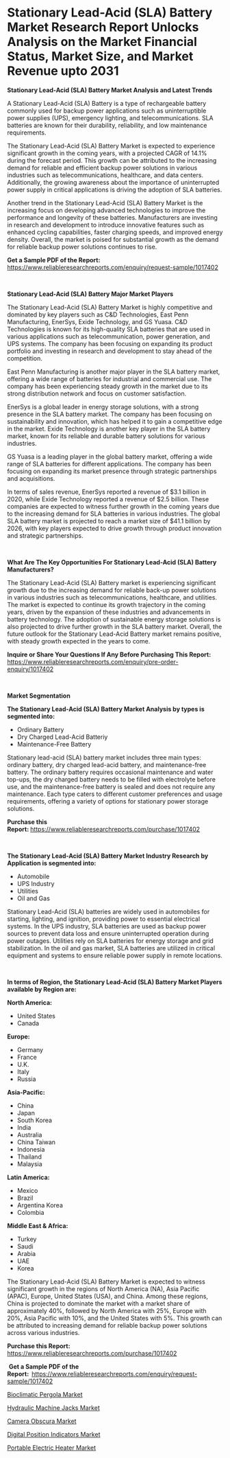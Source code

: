 <p><h1>Stationary Lead-Acid (SLA) Battery Market Research Report Unlocks Analysis on the Market Financial Status, Market Size, and Market Revenue upto 2031</h1></p><p><strong>Stationary Lead-Acid (SLA) Battery Market Analysis and Latest Trends</strong></p>
<p><p>A Stationary Lead-Acid (SLA) Battery is a type of rechargeable battery commonly used for backup power applications such as uninterruptible power supplies (UPS), emergency lighting, and telecommunications. SLA batteries are known for their durability, reliability, and low maintenance requirements.</p><p>The Stationary Lead-Acid (SLA) Battery Market is expected to experience significant growth in the coming years, with a projected CAGR of 14.1% during the forecast period. This growth can be attributed to the increasing demand for reliable and efficient backup power solutions in various industries such as telecommunications, healthcare, and data centers. Additionally, the growing awareness about the importance of uninterrupted power supply in critical applications is driving the adoption of SLA batteries.</p><p>Another trend in the Stationary Lead-Acid (SLA) Battery Market is the increasing focus on developing advanced technologies to improve the performance and longevity of these batteries. Manufacturers are investing in research and development to introduce innovative features such as enhanced cycling capabilities, faster charging speeds, and improved energy density. Overall, the market is poised for substantial growth as the demand for reliable backup power solutions continues to rise.</p></p>
<p><strong>Get a Sample PDF of the Report:&nbsp;</strong> <a href="https://www.reliableresearchreports.com/enquiry/request-sample/1017402">https://www.reliableresearchreports.com/enquiry/request-sample/1017402</a></p>
<p>&nbsp;</p>
<p><strong>Stationary Lead-Acid (SLA) Battery Major Market Players</strong></p>
<p><p>The Stationary Lead-Acid (SLA) Battery Market is highly competitive and dominated by key players such as C&D Technologies, East Penn Manufacturing, EnerSys, Exide Technology, and GS Yuasa. C&D Technologies is known for its high-quality SLA batteries that are used in various applications such as telecommunication, power generation, and UPS systems. The company has been focusing on expanding its product portfolio and investing in research and development to stay ahead of the competition.</p><p>East Penn Manufacturing is another major player in the SLA battery market, offering a wide range of batteries for industrial and commercial use. The company has been experiencing steady growth in the market due to its strong distribution network and focus on customer satisfaction.</p><p>EnerSys is a global leader in energy storage solutions, with a strong presence in the SLA battery market. The company has been focusing on sustainability and innovation, which has helped it to gain a competitive edge in the market. Exide Technology is another key player in the SLA battery market, known for its reliable and durable battery solutions for various industries.</p><p>GS Yuasa is a leading player in the global battery market, offering a wide range of SLA batteries for different applications. The company has been focusing on expanding its market presence through strategic partnerships and acquisitions.</p><p>In terms of sales revenue, EnerSys reported a revenue of $3.1 billion in 2020, while Exide Technology reported a revenue of $2.5 billion. These companies are expected to witness further growth in the coming years due to the increasing demand for SLA batteries in various industries. The global SLA battery market is projected to reach a market size of $41.1 billion by 2026, with key players expected to drive growth through product innovation and strategic partnerships.</p></p>
<p>&nbsp;</p>
<p><strong>What Are The Key Opportunities For Stationary Lead-Acid (SLA) Battery Manufacturers?</strong></p>
<p><p>The Stationary Lead-Acid (SLA) Battery market is experiencing significant growth due to the increasing demand for reliable back-up power solutions in various industries such as telecommunications, healthcare, and utilities. The market is expected to continue its growth trajectory in the coming years, driven by the expansion of these industries and advancements in battery technology. The adoption of sustainable energy storage solutions is also projected to drive further growth in the SLA battery market. Overall, the future outlook for the Stationary Lead-Acid Battery market remains positive, with steady growth expected in the years to come.</p></p>
<p><strong>Inquire or Share Your Questions If Any Before Purchasing This Report:</strong> <a href="https://www.reliableresearchreports.com/enquiry/pre-order-enquiry/1017402">https://www.reliableresearchreports.com/enquiry/pre-order-enquiry/1017402</a></p>
<p>&nbsp;</p>
<p><strong>Market Segmentation</strong></p>
<p><strong>The Stationary Lead-Acid (SLA) Battery Market Analysis by types is segmented into:</strong></p>
<p><ul><li>Ordinary Battery</li><li>Dry Charged Lead-Acid Batteriy</li><li>Maintenance-Free Battery</li></ul></p>
<p><p>Stationary lead-acid (SLA) battery market includes three main types: ordinary battery, dry charged lead-acid battery, and maintenance-free battery. The ordinary battery requires occasional maintenance and water top-ups, the dry charged battery needs to be filled with electrolyte before use, and the maintenance-free battery is sealed and does not require any maintenance. Each type caters to different customer preferences and usage requirements, offering a variety of options for stationary power storage solutions.</p></p>
<p><strong>Purchase this Report:&nbsp;</strong><a href="https://www.reliableresearchreports.com/purchase/1017402">https://www.reliableresearchreports.com/purchase/1017402</a></p>
<p>&nbsp;</p>
<p><strong>The Stationary Lead-Acid (SLA) Battery Market Industry Research by Application is segmented into:</strong></p>
<p><ul><li>Automobile</li><li>UPS Industry</li><li>Utilities</li><li>Oil and Gas</li></ul></p>
<p><p>Stationary Lead-Acid (SLA) batteries are widely used in automobiles for starting, lighting, and ignition, providing power to essential electrical systems. In the UPS industry, SLA batteries are used as backup power sources to prevent data loss and ensure uninterrupted operation during power outages. Utilities rely on SLA batteries for energy storage and grid stabilization. In the oil and gas market, SLA batteries are utilized in critical equipment and systems to ensure reliable power supply in remote locations.</p></p>
<p>&nbsp;</p>
<p><strong>In terms of Region, the Stationary Lead-Acid (SLA) Battery Market Players available by Region are:</strong></p>
<p>
    <p> <strong> North America: </strong>
        <ul>
            <li>United States</li>
            <li>Canada</li>
        </ul>
        </p> 
    <p> <strong> Europe: </strong>
        <ul>
            <li>Germany</li>
            <li>France</li>
            <li>U.K.</li>
            <li>Italy</li>
            <li>Russia</li>
        </ul>
        </p> 
    <p> <strong> Asia-Pacific: </strong>
        <ul>
            <li>China</li>
            <li>Japan</li>
            <li>South Korea</li>
            <li>India</li>
            <li>Australia</li>
            <li>China Taiwan</li>
            <li>Indonesia</li>
            <li>Thailand</li>
            <li>Malaysia</li>
        </ul>
        </p> 
    <p> <strong> Latin America: </strong>
        <ul>
            <li>Mexico</li>
            <li>Brazil</li>
            <li>Argentina Korea</li>
            <li>Colombia</li>
        </ul>
        </p> 
    <p> <strong> Middle East & Africa: </strong>
        <ul>
            <li>Turkey</li>
            <li>Saudi</li>
            <li>Arabia</li>
            <li>UAE</li>
            <li>Korea</li>
        </ul>
    </p>
    </p>
<p><p>The Stationary Lead-Acid (SLA) Battery Market is expected to witness significant growth in the regions of North America (NA), Asia Pacific (APAC), Europe, United States (USA), and China. Among these regions, China is projected to dominate the market with a market share of approximately 40%, followed by North America with 25%, Europe with 20%, Asia Pacific with 10%, and the United States with 5%. This growth can be attributed to increasing demand for reliable backup power solutions across various industries.</p></p>
<p><strong>Purchase this Report: </strong><a href="https://www.reliableresearchreports.com/purchase/1017402">https://www.reliableresearchreports.com/purchase/1017402</a></p>
<p>&nbsp;<strong>Get a Sample PDF of the Report:&nbsp;&nbsp;</strong><a href="https://www.reliableresearchreports.com/enquiry/request-sample/1017402">https://www.reliableresearchreports.com/enquiry/request-sample/1017402</a></p>
<p><strong></strong></p>
<p><p><a href="https://medium.com/@terrellconn/bioclimatic-pergola-market-competitive-analysis-market-trends-and-forecast-to-2031-39ee29aa3e92">Bioclimatic Pergola Market</a></p><p><a href="https://medium.com/@terrellconn/hydraulic-machine-jacks-market-trends-and-market-analysis-forecasted-for-period-2024-2031-cce60c0b795d">Hydraulic Machine Jacks Market</a></p><p><a href="https://medium.com/p/21c5407088cb/edit">Camera Obscura Market</a></p><p><a href="https://medium.com/p/ebd3c8d11512/edit">Digital Position Indicators Market</a></p><p><a href="https://medium.com/@anibalstamm1912/portable-electric-heater-market-trends-forecast-and-competitive-analysis-to-2031-6d099eb3bfda">Portable Electric Heater Market</a></p></p>